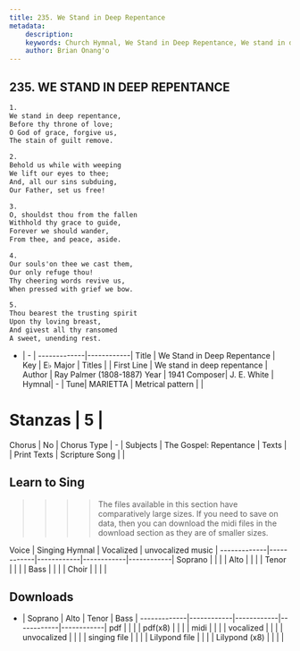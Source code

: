 ```yaml
---
title: 235. We Stand in Deep Repentance
metadata:
    description: 
    keywords: Church Hymnal, We Stand in Deep Repentance, We stand in deep repentance, 
    author: Brian Onang'o
---
```



## 235. WE STAND IN DEEP REPENTANCE

```txt
1.
We stand in deep repentance, 
Before thy throne of love; 
O God of grace, forgive us, 
The stain of guilt remove. 

2.
Behold us while with weeping 
We lift our eyes to thee; 
And, all our sins subduing, 
Our Father, set us free! 

3.
O, shouldst thou from the fallen 
Withhold thy grace to guide, 
Forever we should wander, 
From thee, and peace, aside. 

4.
Our souls'on thee we cast them, 
Our only refuge thou! 
Thy cheering words revive us, 
When pressed with grief we bow. 

5.
Thou bearest the trusting spirit 
Upon thy loving breast, 
And givest all thy ransomed 
A sweet, unending rest.

```

- |   -  |
-------------|------------|
Title | We Stand in Deep Repentance |
Key | E♭ Major |
Titles |  |
First Line | We stand in deep repentance |
Author | Ray Palmer (1808-1887)
Year | 1941
Composer| J. E. White |
Hymnal|  - |
Tune| MARIETTA  |
Metrical pattern | |
# Stanzas | 5 |
Chorus | No |
Chorus Type | - |
Subjects | The Gospel: Repentance |
Texts |  |
Print Texts | 
Scripture Song |  |
  
## Learn to Sing

>>>> The files available in this section have comparatively large sizes. If you need to save on data, then you can download the midi files in the download section as they are of smaller sizes.

Voice |  Singing Hymnal | Vocalized | unvocalized music |
-------------|------------|------------|------------|------------|
Soprano | | | |
Alto | | | |
Tenor | | | |
Bass | | | |
Choir | | | |

## Downloads

- |  Soprano | Alto | Tenor | Bass |
-------------|------------|------------|------------|------------|
pdf | | | |
pdf(x8) | | | |
midi | | | |
vocalized | | | |
unvocalized | | | |
singing file | | | |
Lilypond file | | | |
Lilypond (x8) | | | |
  